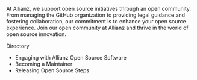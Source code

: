 At Allianz, we support open source initiatives through an open community. From managing the GitHub organization to providing legal guidance and fostering collaboration, our commitment is to enhance your open source experience. Join our open community at Allianz and thrive in the world of open source innovation.

Directory

* Engaging with Allianz Open Source Software
* Becoming a Maintainer
* Releasing Open Source Steps
